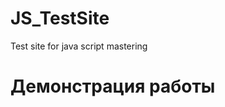 # JS_TestSite
Test site for java script mastering

# Демонстрация работы
[](https://github.com/Bibosiandre/JS_TestSite/blob/main/demo/1.PNG)

